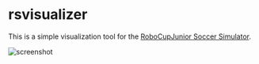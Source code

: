 # rsvisualizer

This is a simple visualization tool for the [RoboCupJunior Soccer Simulator](https://robocupjuniortc.github.io/rcj-soccer-sim/).

![screenshot](https://user-images.githubusercontent.com/1226503/162961017-53c9b878-9564-4dbc-9a18-2d02bacdc560.png)
